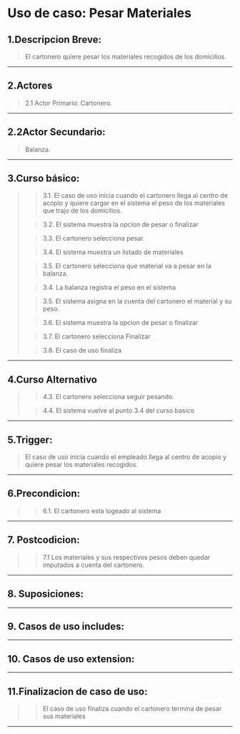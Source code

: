 # Uso de caso: Pesar Materiales

## 1.Descripcion Breve:
>El cartonero quiere pesar los materiales recogidos de los domicilios.

***

## 2.Actores
>2.1 Actor Primario:
>Cartonero.

***

## 2.2Actor Secundario:
> Balanza.

***

## 3.Curso básico:
>
>>3.1. El caso de uso inicia cuando el cartonero llega al centro de acopio y quiere cargar en el sistema el peso de los materiales que trajo de los domicilios.
>
>>3.2. El sistema muestra la opcion de pesar o finalizar
>
>>3.3. El cartonero selecciona pesar.
>
>>3.4. El sistema muestra un listado de materiales
>
>>3.5. El cartonero selecciona que material va a pesar en la balanza.
>
>>3.4. La balanza registra el peso en el sistema
>
>>3.5. El sistema asigna en la cuenta del cartonero el material y su peso.
>
>>3.6. El sistema muestra la opcion de pesar o finalizar
>
>>3.7. El cartonero selecciona Finalizar
>
>>3.8. El caso de uso finaliza
***

## 4.Curso Alternativo
>
>>4.3. El cartonero selecciona seguir pesando.
>
>>4.4. El sistema vuelve al punto 3.4 del curso basico

***

## 5.Trigger:
>El caso de uso inicia cuando el empleado llega al centro de acopio y quiere pesar los materiales recogidos.

***

## 6.Precondicion:
>
>>6.1. El cartonero esta logeado al sistema

***

## 7. Postcodicion:
>
>> 7.1 Los materiales y sus respectivos pesos deben quedar imputados a cuenta del cartonero.
***

## 8. Suposiciones:

***

## 9. Casos de uso includes:

***

## 10. Casos de uso extension:

***

## 11.Finalizacion de caso de uso:
>
>> El caso de uso finaliza cuando el cartonero termina de pesar sus materiales

***              

